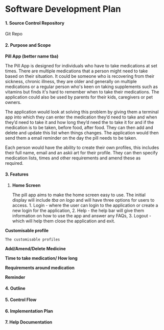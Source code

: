 # Software Development Plan #

#### 1. Source Control Repository ####

Git Repo 

#### 2. Purpose and Scope ####

**Pill App (better name tba)**

The Pill App is designed for individuals who have to take medications at set times. There are multiple medications that a person might need to take based on their situation. It could be someone who is recovering from their sickness, chronic illness, they are older and generally on multiple medications or a regular person who's keen on taking supplements such as vitamins but finds it's hard to remember when to take their medications. The application could also be used by parents for their kids, caregivers or pet owners.

The application would look at solving this problem by giving them a terminal app into which they can enter the medication they’d need to take and when they’d need to take it and how long they’d need the to take it for and if the medication is to be taken, before food, after food. They can then add and delete and update this list when things changes. The application would then send them a email reminder on the day the pill needs to be taken.

Each person would have the ability to create their own profiles, this includes their full name, email and an askii art for their profile. They can then specify medication lists, times and other requirements and amend these as required. 

#### 3. Features ####

1. **Home Screen** 

    The pill app aims to make the home screen easy to use. The initial display will include *tba on logo* and will have three options for users to access. 1. Login - where the user can login to the application or create a new login for the application, 2. Help - the help bar will give them information on how to use the app and answer any FAQs, 3. Logout - which will help them close the application and exit. 

**Customisable profile**

    The customisable profiles  

**Add/Amend/Delete Medicine**

**Time to take medication/ How long**

**Requirements around medication** 

**Reminder**

#### 4. Outline ####

#### 5. Control Flow ####

#### 6. Implementation Plan ####

#### 7. Help Documentation ####
